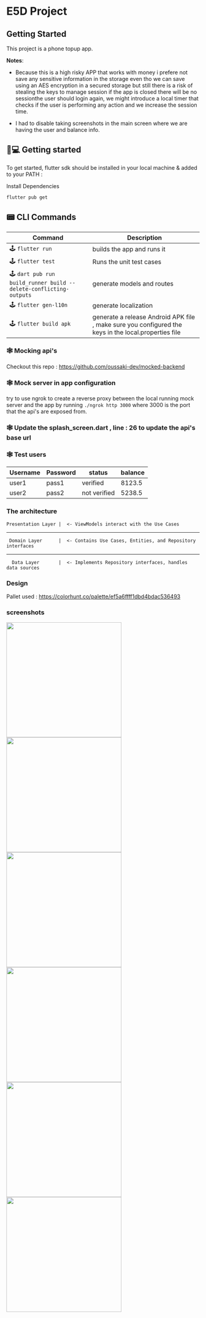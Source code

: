 # E5D Project

## Getting Started

This project is a phone topup app.

<b>Notes</b>: 
   - Because this is a high risky APP that works with money i prefere not save any sensitive information in the storage even tho we can save using an AES encryption in a secured storage but still there is a risk of stealing the keys to manage session if the app is closed there will be no sessionthe user should login again, we might introduce a local timer that checks if the user is performing any action and we increase the session time.

- I had to disable taking screenshots in the main screen where we are having the user and balance info.

## 👟💻 Getting started

To get started, flutter sdk should be installed in your local machine & added to your PATH :

Install Dependencies

```bash
flutter pub get 
```

## 📟 CLI Commands

| Command             | Description                      |
| ------------------- | -------------------------------- |
| 🕹 `flutter run`      | builds the app and runs it               |
| 🕹 `flutter test` | Runs the unit test cases           |
| 🕹 `dart pub run build_runner build --delete-conflicting-outputs`      | generate models and routes     |
| 🕹 `flutter gen-l10n`      | generate localization   |
| 🕹 `flutter build apk`      | generate a release Android APK file , make sure you configured the keys in the local.properties file  |


### 🕸️ Mocking api's 

Checkout this repo : https://github.com/oussaki-dev/mocked-backend 



### 🕸️ Mock server in app configuration
try to use ngrok to create a reverse proxy between the local running mock server 
and the app by running `./ngrok http 3000` 
where 3000 is the port that the api's are exposed from.


### 🕸️ Update the splash_screen.dart , line : 26 to update the api's base url



### 🕸️ Test users

| Username | Password | status | balance |
| -------- | ---------| ------- | ------ |
| user1 | pass1 | verified | 8123.5
| user2 | pass2 | not verified | 5238.5

### The architecture 

    Presentation Layer |  <- ViewModels interact with the Use Cases
------------------------
     Domain Layer      |  <- Contains Use Cases, Entities, and Repository interfaces
------------------------
      Data Layer       |  <- Implements Repository interfaces, handles data sources



### Design 

Pallet used : https://colorhunt.co/palette/ef5a6ffff1dbd4bdac536493

### screenshots 

<img src="https://i.ibb.co/HK2r0wn/Screenshot-1722514745.png"  width="300"/>
<img src="https://i.ibb.co/Jt8YvLd/Screenshot-1722514672.png"  width="300"/>
<img src="https://i.ibb.co/wBDD56L/Screenshot-1722514701.png"  width="300"/>
<img src="https://i.ibb.co/M1yRfmF/Screenshot-1722514695.png"  width="300"/>
<img src="https://i.ibb.co/XL94sK6/Screenshot-1722514690.png"  width="300"/>
<img src="https://i.ibb.co/k883Bqp/Screenshot-1722514684.png"  width="300"/>